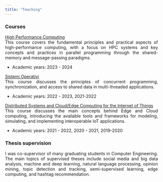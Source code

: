 ```yaml
---
title: "Teaching"
---
```

<h3 id="courses"><strong>Courses</strong></h3>

<p style="margin-bottom: 0px; text-align: justify">
<a href="https://www.unical.it/storage/cds/18746/activities/119062/" target="_blank">High Performance Computing</a><br>
This course covers the fundamental principles and practical aspects of high-performance computing, with a focus on HPC systems and key concepts and practices in parallel programming through the shared-memory and message-passing paradigms.
<ul>
<li>Academic years: 2023 - 2024</li>
</ul>
</p>

<p style="margin-bottom: 0px; text-align: justify">
<a href="https://www.unical.it/storage/cds/7179/activities/100549/" target="_blank">Sistemi Operativi</a><br>
This course discusses the principles of concurrent programming, synchronization, and access to shared data in multi-threaded applications.
<ul>
<li>Academic years: 2022 - 2023, 2021-2022</li>
</ul>
</p>

<p style="margin-bottom: 0px; text-align: justify">
<a href="https://www.unical.it/storage/cds/7419/activities/83787/" target="_blank">Distributed Systems and Cloud/Edge Computing for the Internet of Things</a><br>
This course discusses the main concepts behind Edge and Cloud computing, introducing the available tools and frameworks for modeling, simulating, and implementing interoperable IoT applications.
<ul>
<li>Academic years: 2021 - 2022, 2020 - 2021, 2019-2020</li>
</ul>
</p>

<h3 id="courses"><strong>Thesis supervision</strong></h3>
<div style = "text-align: justify">
I was co-supervisor of many graduating students in Computer Engineering.
The main topics of supervised theses include social media and big data analysis, machine and deep learning, natural language processing, opinion mining, topic detection and tracking, semi-supervised learning, edge computing, and hashtag recommendation.
</div>
